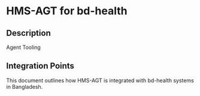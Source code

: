 # HMS-AGT for bd-health

## Description

Agent Tooling

## Integration Points

This document outlines how HMS-AGT is integrated with bd-health systems in Bangladesh.
